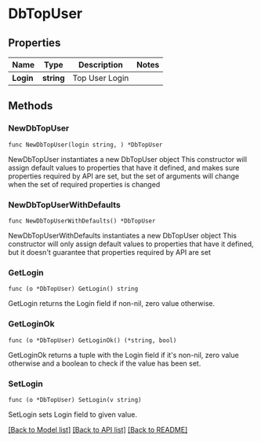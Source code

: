 # DbTopUser

## Properties

Name | Type | Description | Notes
------------ | ------------- | ------------- | -------------
**Login** | **string** | Top User Login | 

## Methods

### NewDbTopUser

`func NewDbTopUser(login string, ) *DbTopUser`

NewDbTopUser instantiates a new DbTopUser object
This constructor will assign default values to properties that have it defined,
and makes sure properties required by API are set, but the set of arguments
will change when the set of required properties is changed

### NewDbTopUserWithDefaults

`func NewDbTopUserWithDefaults() *DbTopUser`

NewDbTopUserWithDefaults instantiates a new DbTopUser object
This constructor will only assign default values to properties that have it defined,
but it doesn't guarantee that properties required by API are set

### GetLogin

`func (o *DbTopUser) GetLogin() string`

GetLogin returns the Login field if non-nil, zero value otherwise.

### GetLoginOk

`func (o *DbTopUser) GetLoginOk() (*string, bool)`

GetLoginOk returns a tuple with the Login field if it's non-nil, zero value otherwise
and a boolean to check if the value has been set.

### SetLogin

`func (o *DbTopUser) SetLogin(v string)`

SetLogin sets Login field to given value.



[[Back to Model list]](../README.md#documentation-for-models) [[Back to API list]](../README.md#documentation-for-api-endpoints) [[Back to README]](../README.md)


